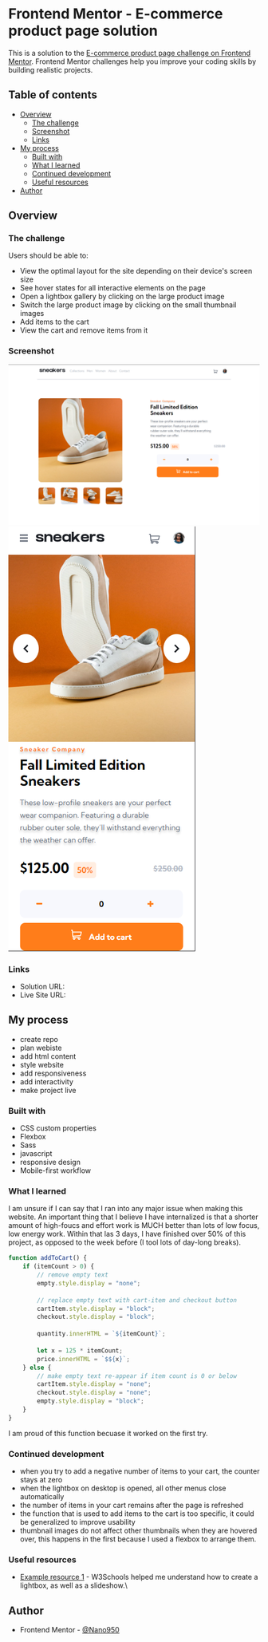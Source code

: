 # Frontend Mentor - E-commerce product page solution

This is a solution to the [E-commerce product page challenge on Frontend Mentor](https://www.frontendmentor.io/challenges/ecommerce-product-page-UPsZ9MJp6). Frontend Mentor challenges help you improve your coding skills by building realistic projects.

## Table of contents
- [Overview](#overview)
  - [The challenge](#the-challenge)
  - [Screenshot](#screenshot)
  - [Links](#links)
- [My process](#my-process)
  - [Built with](#built-with)
  - [What I learned](#what-i-learned)
  - [Continued development](#continued-development)
  - [Useful resources](#useful-resources)
- [Author](#author)

## Overview

### The challenge

Users should be able to:

- View the optimal layout for the site depending on their device's screen size
- See hover states for all interactive elements on the page
- Open a lightbox gallery by clicking on the large product image
- Switch the large product image by clicking on the small thumbnail images
- Add items to the cart
- View the cart and remove items from it

### Screenshot

![](./Screenshot%202022-07-20%20205134.png)
![](./Screenshot%202022-07-20%20205221.png)

### Links

- Solution URL: [](https://www.frontendmentor.io/challenges/ecommerce-product-page-UPsZ9MJp6/hub/ecommerce-product-page-7GVzewmNlU)
- Live Site URL: [](https://nano950.github.io/product-page-challenge/)

## My process

- create repo
- plan webiste
- add html content
- style website
- add responsiveness
- add interactivity
- make project live

### Built with


- CSS custom properties
- Flexbox
- Sass
- javascript
- responsive design
- Mobile-first workflow

### What I learned

I am unsure if I can say that I ran into any major issue when making this website. An important thing that I believe I have internalized is that a shorter amount of high-foucs and effort work is MUCH better than lots of low focus, low energy work. Within that las 3 days, I have finished over 50% of this project, as opposed to the week before (I tool lots of day-long breaks).

```js
function addToCart() {
    if (itemCount > 0) {
        // remove empty text
        empty.style.display = "none";

        // replace empty text with cart-item and checkout button
        cartItem.style.display = "block";
        checkout.style.display = "block";

        quantity.innerHTML = `${itemCount}`;

        let x = 125 * itemCount;
        price.innerHTML = `$${x}`;
    } else {
        // make empty text re-appear if item count is 0 or below
        cartItem.style.display = "none";
        checkout.style.display = "none";
        empty.style.display = "block";
    }
}
```

I am proud of this function becuase it worked on the first try.

### Continued development

- when you try to add a negative number of items to your cart, the counter stays at zero
- when the lightbox on desktop is opened, all other menus close automatically
- the number of items in your cart remains after the page is refreshed
- the function that is used to add items to the cart is too specific, it could be generalized to improve usability
- thumbnail images do not affect other thumbnails when they are hovered over, this happens in the first because I used a flexbox to arrange them.

### Useful resources

- [Example resource 1](https://www.w3schools.com) - W3Schools helped me understand how to create a lightbox, as well as a slideshow.\

## Author

- Frontend Mentor - [@Nano950](https://www.frontendmentor.io/home)